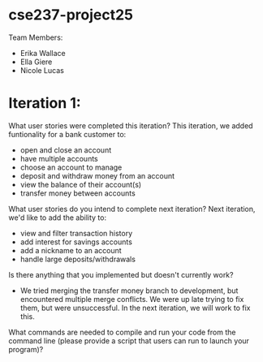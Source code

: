 # cse237-project25

Team Members:

* Erika Wallace
* Ella Giere
* Nicole Lucas

# Iteration 1:

What user stories were completed this iteration?
This iteration, we added funtionality for a bank customer to:
* open and close an account
* have multiple accounts
* choose an account to manage
* deposit and withdraw money from an account
* view the balance of their account(s)
* transfer money between accounts


What user stories do you intend to complete next iteration?
Next iteration, we'd like to add the ability to:
* view and filter transaction history
* add interest for savings accounts
* add a nickname to an account
* handle large deposits/withdrawals

Is there anything that you implemented but doesn't currently work?
* We tried merging the transfer money branch to development, but encountered multiple merge conflicts. We were up late trying to fix them, but were unsuccessful. In the next iteration, we will work to fix this. 

What commands are needed to compile and run your code from the command line (please provide a script that users can run to launch your program)?
